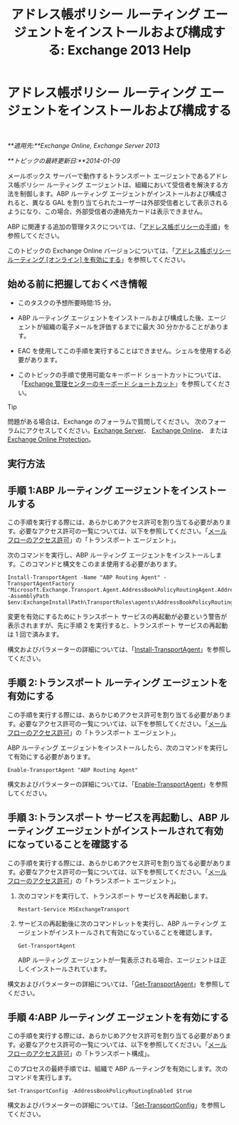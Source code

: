 ﻿---
title: 'アドレス帳ポリシー ルーティング エージェントをインストールおよび構成する: Exchange 2013 Help'
TOCTitle: アドレス帳ポリシー ルーティング エージェントをインストールおよび構成する
ms:assetid: 20e8a43d-4508-4388-a2c9-aa3073593cc2
ms:mtpsurl: https://technet.microsoft.com/ja-jp/library/JJ907308(v=EXCHG.150)
ms:contentKeyID: 51407513
ms.date: 04/24/2018
mtps_version: v=EXCHG.150
ms.translationtype: HT
---

# アドレス帳ポリシー ルーティング エージェントをインストールおよび構成する

 

_**適用先:**Exchange Online, Exchange Server 2013_

_**トピックの最終更新日:**2014-01-09_

メールボックス サーバーで動作するトランスポート エージェントであるアドレス帳ポリシー ルーティング エージェントは、組織において受信者を解決する方法を制御します。ABP ルーティング エージェントがインストールおよび構成されると、異なる GAL を割り当てられたユーザーは外部受信者として表示されるようになり、この場合、外部受信者の連絡先カードは表示できません。

ABP に関連する追加の管理タスクについては、「[アドレス帳ポリシーの手順](address-book-policy-procedures-exchange-2013-help.md)」を参照してください。

このトピックの Exchange Online バージョンについては、「[アドレス帳ポリシー ルーティング \[オンライン\] を有効にする](https://technet.microsoft.com/ja-jp/library/jj891095\(v=exchg.150\))」を参照してください。

## 始める前に把握しておくべき情報

  - このタスクの予想所要時間:15 分。

  - ABP ルーティング エージェントをインストールおよび構成した後、エージェントが組織の電子メールを評価するまでに最大 30 分かかることがあります。

  - EAC を使用してこの手順を実行することはできません。シェルを使用する必要があります。

  - このトピックの手順で使用可能なキーボード ショートカットについては、「[Exchange 管理センターのキーボード ショートカット](keyboard-shortcuts-in-the-exchange-admin-center-exchange-online-protection-help.md)」を参照してください。


> [!TIP]
> 問題がある場合は、Exchange のフォーラムで質問してください。 次のフォーラムにアクセスしてください。<A href="https://go.microsoft.com/fwlink/p/?linkid=60612">Exchange Server</A>、 <A href="https://go.microsoft.com/fwlink/p/?linkid=267542">Exchange Online</A>、 または <A href="https://go.microsoft.com/fwlink/p/?linkid=285351">Exchange Online Protection</A>。



## 実行方法

## 手順 1:ABP ルーティング エージェントをインストールする

この手順を実行する際には、あらかじめアクセス許可を割り当てる必要があります。必要なアクセス許可の一覧については、以下を参照してください。「[メール フローのアクセス許可](mail-flow-permissions-exchange-2013-help.md)」の「トランスポート エージェント」。

次のコマンドを実行し、ABP ルーティング エージェントをインストールします。このコマンドと構文をこのまま使用する必要があります。

    Install-TransportAgent -Name "ABP Routing Agent" -TransportAgentFactory "Microsoft.Exchange.Transport.Agent.AddressBookPolicyRoutingAgent.AddressBookPolicyRoutingAgentFactory" -AssemblyPath $env:ExchangeInstallPath\TransportRoles\agents\AddressBookPolicyRoutingAgent\Microsoft.Exchange.Transport.Agent.AddressBookPolicyRoutingAgent.dll

変更を有効にするためにトランスポート サービスの再起動が必要という警告が表示されますが、先に手順 2 を実行すると、トランスポート サービスの再起動は 1 回で済みます。

構文およびパラメーターの詳細については、「[Install-TransportAgent](https://technet.microsoft.com/ja-jp/library/aa997998\(v=exchg.150\))」を参照してください。

## 手順 2:トランスポート ルーティング エージェントを有効にする

この手順を実行する際には、あらかじめアクセス許可を割り当てる必要があります。必要なアクセス許可の一覧については、以下を参照してください。「[メール フローのアクセス許可](mail-flow-permissions-exchange-2013-help.md)」の「トランスポート エージェント」。

ABP ルーティング エージェントをインストールしたら、次のコマンドを実行して有効にする必要があります。

    Enable-TransportAgent "ABP Routing Agent"

構文およびパラメーターの詳細については、「[Enable-TransportAgent](https://technet.microsoft.com/ja-jp/library/bb124921\(v=exchg.150\))」を参照してください。

## 手順 3:トランスポート サービスを再起動し、ABP ルーティング エージェントがインストールされて有効になっていることを確認する

この手順を実行する際には、あらかじめアクセス許可を割り当てる必要があります。必要なアクセス許可の一覧については、以下を参照してください。「[メール フローのアクセス許可](mail-flow-permissions-exchange-2013-help.md)」の「トランスポート エージェント」。

1.  次のコマンドを実行して、トランスポート サービスを再起動します。
    
        Restart-Service MSExchangeTransport

2.  サービスの再起動後に次のコマンドレットを実行し、ABP ルーティング エージェントがインストールされて有効になっていることを確認します。
    
        Get-TransportAgent
    
    ABP ルーティング エージェントが一覧表示される場合、エージェントは正しくインストールされています。

構文およびパラメーターの詳細については、「[Get-TransportAgent](https://technet.microsoft.com/ja-jp/library/bb123536\(v=exchg.150\))」を参照してください。

## 手順 4:ABP ルーティング エージェントを有効にする

この手順を実行する際には、あらかじめアクセス許可を割り当てる必要があります。必要なアクセス許可の一覧については、以下を参照してください。「[メール フローのアクセス許可](mail-flow-permissions-exchange-2013-help.md)」の「トランスポート構成」。

このプロセスの最終手順では、組織で ABP ルーティングを有効にします。次のコマンドを実行します。

    Set-TransportConfig -AddressBookPolicyRoutingEnabled $true

構文およびパラメーターの詳細については、「[Set-TransportConfig](https://technet.microsoft.com/ja-jp/library/bb124151\(v=exchg.150\))」を参照してください。

